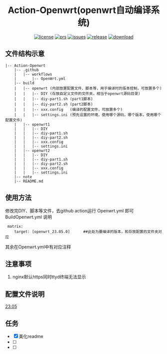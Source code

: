 [license]: /LICENSE
[license-badge]: https://img.shields.io/github/license/pencail/Action-Openwrt?style=flat-square
[prs]: https://github.com/pencail/Action-Openwrt/pulls
[prs-badge]: https://img.shields.io/badge/PRs-welcome-brightgreen.svg?style=flat-square
[issues]: https://github.com/pencail/Action-Openwrt/issues/new
[issues-badge]: https://img.shields.io/badge/Issues-welcome-brightgreen.svg?style=flat-square
[release]: https://github.com/pencail/Action-Openwrt/releases
[release-badge]: https://img.shields.io/github/v/release/pencail/Action-Openwrt?style=flat-square
[download]: https://github.com/pencail/Action-Openwrt/releases
[download-badge]: https://img.shields.io/github/downloads/pencail/Action-Openwrt/total?style=flat-square
<!-- [contact]: https://t.me/jerryk6 -->
<!-- [contact-badge]: https://img.shields.io/badge/Contact-telegram-blue?style=flat-square -->
[23.05-link]: /MarkDown/23.05.md
[en-us-release-log]: /RELEASE.md
[zh-cn-release-log]: /RELEASE_ZH.md
[official]: https://github.com/openwrt/openwrt
[immortalwrt]: https://github.com/immortalwrt/immortalwrt



<div align="center">

# Action-Openwrt(openwrt自动编译系统) 

[![license][license-badge]][license]
[![prs][prs-badge]][prs]
[![issues][issues-badge]][issues]
[![release][release-badge]][release]
[![download][download-badge]][download]
<!-- [![contact][contact-badge]][contact] -->

</div>

## 文件结构示意
```
|-- Action-Openwrt
    |-- .github
    |   |-- workflows
    |       |-- OpenWrt.yml
    |-- build
    |   |-- openwrt (内部放置配置文件、脚本等，用于编译时的版本控制，可放置多个)
    |   |   |-- DIY (存放自定义文件的文件夹，相当于openwrt源码目录)
    |   |   |-- diy-part1.sh (part1脚本)
    |   |   |-- diy-part2.sh (part2脚本)
    |   |   |-- xxx.config   (编译的配置文件，可放置多个)
    |   |   |-- settings.ini (预先设置的环境，使用哪个源码，哪个版本，使用哪个配置文件)
    |   |-- openwrt1
    |   |   |-- DIY
    |   |   |-- diy-part1.sh
    |   |   |-- diy-part2.sh
    |   |   |-- xxx.config
    |   |   |-- settings.ini
    |   |-- openwrt2
    |   |   |-- DIY
    |   |   |-- diy-part1.sh
    |   |   |-- diy-part2.sh
    |   |   |-- xxx.config
    |   |   |-- settings.ini
    |-- note
    |-- README.md
```

## 使用方法
修改完DIY、脚本等文件，去github action运行 Openwrt.yml 即可
BuildOpenwrt.yml 说明
```
 matrix:
    target: [openwrt_23.05.0]      ##此处为要编译的版本，和存放配置的文件夹对应
```
其余在Openwrt.yml中有对应注释

## 注意事项
1. nginx默认https同时ttyd终端无法显示

## 配置文件说明
[23.05][23.05-link]

## 任务
- [x] 美化readme
- [ ] 
- [ ] 



<!-- <style>
    hr:nth-of-type(1) {
        border-width: 10px 0 0 0 !important;
    }
</style> -->
